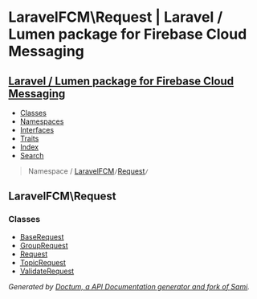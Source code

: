# LaravelFCM\Request | Laravel / Lumen package for Firebase Cloud Messaging    

## [Laravel / Lumen package for Firebase Cloud Messaging](../index.md)

- [Classes](../classes.md)
- [Namespaces](../namespaces.md)
- [Interfaces](../interfaces.md)
- [Traits](../traits.md)
- [Index](../doc-index.md)
- [Search](../search.md)

> Namespace /     [LaravelFCM](../LaravelFCM.md)` / `[Request](../LaravelFCM/Request.md)` / `

## LaravelFCM\Request



### Classes

- [<abbr title="LaravelFCM\Request\BaseRequest">BaseRequest</abbr>](../LaravelFCM/Request/BaseRequest.md)
- [<abbr title="LaravelFCM\Request\GroupRequest">GroupRequest</abbr>](../LaravelFCM/Request/GroupRequest.md)
- [<abbr title="LaravelFCM\Request\Request">Request</abbr>](../LaravelFCM/Request/Request.md)
- [<abbr title="LaravelFCM\Request\TopicRequest">TopicRequest</abbr>](../LaravelFCM/Request/TopicRequest.md)
- [<abbr title="LaravelFCM\Request\ValidateRequest">ValidateRequest</abbr>](../LaravelFCM/Request/ValidateRequest.md)



_Generated by [Doctum, a API Documentation generator and fork of Sami](https://github.com/code-lts/doctum)._